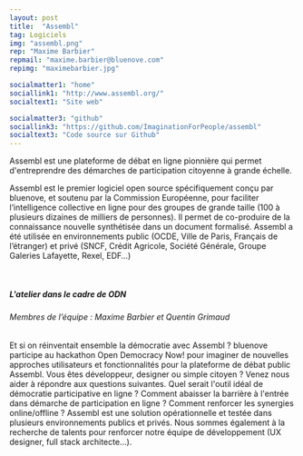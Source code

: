 ```yaml
---
layout: post
title:  "Assembl"
tag: Logiciels
img: "assembl.png"
rep: "Maxime Barbier"
repmail: "maxime.barbier@bluenove.com"
repimg: "maximebarbier.jpg"

socialmatter1: "home"
sociallink1: "http://www.assembl.org/"
socialtext1: "Site web"

socialmatter3: "github"
sociallink3: "https://github.com/ImaginationForPeople/assembl"
socialtext3: "Code source sur Github"
---
```


Assembl est une plateforme de débat en ligne pionnière qui permet d'entreprendre des démarches de participation citoyenne à grande échelle.

Assembl est le premier logiciel open source spécifiquement conçu par bluenove, et soutenu par la Commission Européenne, pour faciliter l’intelligence collective en ligne pour des groupes de grande taille (100 à plusieurs dizaines de milliers de personnes). Il permet de co-produire de la connaissance nouvelle synthétisée dans un document formalisé. Assembl a été utilisée en environnements public (OCDE, Ville de Paris, Français de l’étranger) et privé (SNCF, Crédit Agricole, Société Générale, Groupe Galeries Lafayette, Rexel, EDF…)

<br>



##### L'atelier dans le cadre de ODN

###### Membres de l’équipe : Maxime Barbier et Quentin Grimaud
Et si on réinventait ensemble la démocratie avec Assembl ? bluenove participe au hackathon Open Democracy Now! pour imaginer de nouvelles approches utilisateurs et fonctionnalités pour la plateforme de débat public Assembl. Vous êtes développeur, designer ou simple citoyen ? Venez nous aider à répondre aux questions suivantes. Quel serait l'outil idéal de démocratie participative en ligne ? Comment abaisser la barrière à l'entrée dans démarche de participation en ligne ? Comment renforcer les synergies online/offline ? Assembl est une solution opérationnelle et testée dans plusieurs environnements publics et privés. Nous sommes également à la recherche de talents pour renforcer notre équipe de développement (UX designer, full stack architecte...).
